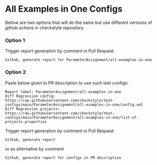# All Examples in One Configs

Bellow are two options that will do the same but use different versions
of github actions in checkstyle repository.


### Option 1
Trigger report generation by comment in Pull Request:
```
Github, generate report for ParameterAssignment/all-examples-in-one
```

### Option 2

Paste below given to PR description to use such test configs:
```
Report label: ParameterAssignment/all-examples-in-one
Diff Regression config: https://raw.githubusercontent.com/checkstyle/test-configs/main/ParameterAssignment/all-examples-in-one/config.xml
Diff Regression projects: https://raw.githubusercontent.com/checkstyle/test-configs/main/ParameterAssignment/all-examples-in-one/list-of-projects.properties
```

Trigger report generation by comment in Pull Request:
```
Github, generate report
```
or as alternative by comment
```
Github, generate report for configs in PR description
```
